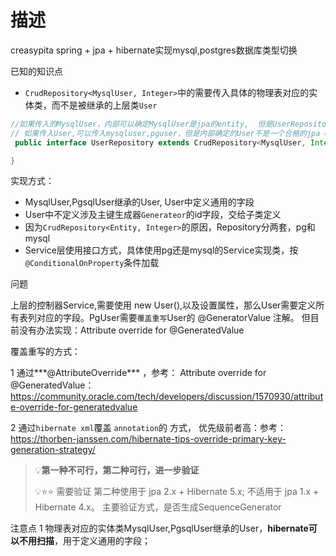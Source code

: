 # 描述

creasypita
spring + jpa + hibernate实现mysql,postgres数据库类型切换

已知的知识点

- `CrudRepository<MysqlUser, Integer>`中的需要传入具体的物理表对应的实体类，而不是被继承的上层类`User`

```java
//如果传入的MysqlUser，内部可以确定MysqlUser是jpa的entity,  但是UserRepository只能是mysql时使用，
// 如果传入User,可以传入mysqluser,pguser，但是内部确定的User不是一个合格的jpa entity，会报错
 public interface UserRepository extends CrudRepository<MysqlUser, Integer> {

}
```



实现方式：

- MysqlUser,PgsqlUser继承的User, User中定义通用的字段
- User中不定义涉及主键生成器`Generateor`的id字段，交给子类定义
- 因为`CrudRepository<Entity, Integer>`的原因，Repository分两套，pg和mysql
- Service层使用接口方式，具体使用pg还是mysql的Service实现类，按`@ConditionalOnProperty`条件加载

问题

上层的控制器Service,需要使用 new User(),以及设置属性，那么User需要定义所有表列对应的字段。PgUser需要`覆盖重写`User的 @GeneratorValue 注解。  但目前没有办法实现：Attribute override for @GeneratedValue

覆盖重写的方式： 

1  通过***@AttributeOverride\*** ，参考： Attribute override for @GeneratedValue： https://community.oracle.com/tech/developers/discussion/1570930/attribute-override-for-generatedvalue

2 通过`hibernate xml`覆盖 `annotation`的 方式， 优先级前者高：参考： https://thorben-janssen.com/hibernate-tips-override-primary-key-generation-strategy/



>  :bulb:**第一种不可行，第二种可行，进一步验证**
>
>  :bulb::star::star: 需要验证 第二种使用于 jpa 2.x + Hibernate 5.x; 不适用于 jpa 1.x + Hibernate 4.x。 主要验证方式，是否生成SequenceGenerator



注意点
1 物理表对应的实体类MysqlUser,PgsqlUser继承的User，**hibernate可以不用扫描**，用于定义通用的字段；

